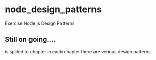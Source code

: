 # node_design_patterns
Exercise Node.js Design Patterns

## Still on going....

is splited to chapter
in each chapter there are verious design patterns

